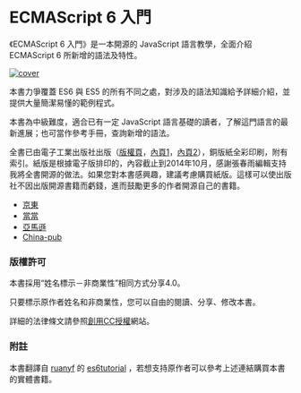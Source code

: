 # ECMAScript 6 入門

《ECMAScript 6 入門》是一本開源的 JavaScript 語言教學，全面介紹 ECMAScript 6 所新增的語法及特性。

[![cover](es6tutorial/images/cover_thumbnail.jpg)](images/cover.jpg)

本書力爭覆蓋 ES6 與 ES5 的所有不同之處，對涉及的語法知識給予詳細介紹，並提供大量簡潔易懂的範例程式。

本書為中級難度，適合已有一定 JavaScript 語言基礎的讀者，了解這門語言的最新進展；也可當作參考手冊，查詢新增的語法。

全書已由電子工業出版社出版（[版權頁](images/copyright.png)，[內頁1](images/page1.png)，[內頁2](images/page2.png)），銅版紙全彩印刷，附有索引。紙版是根據電子版排印的，內容截止到2014年10月，感謝張春雨編輯支持我將全書開源的做法。如果您對本書感興趣，建議考慮購買紙版。這樣可以使出版社不因出版開源書籍而虧錢，進而鼓勵更多的作者開源自己的書籍。

- [京東](http://item.jd.com/11526272.html)
- [當當](http://product.dangdang.com/23546442.html)
- [亞馬遜](http://www.amazon.cn/%E5%9B%BE%E4%B9%A6/dp/B00MQKRLD6/)
- [China-pub](http://product.china-pub.com/4284817)

### 版權許可

本書採用“姓名標示－非商業性”相同方式分享4.0。

只要標示原作者姓名和非商業性，您可以自由的閱讀、分享、修改本書。

詳細的法律條文請參照[創用CC授權](http://creativecommons.org/licenses/by-nc/4.0/)網站。

### 附註

本書翻譯自 [ruanyf](https://github.com/ruanyf) 的 [es6tutorial](https://github.com/ruanyf/es6tutorial) ，若想支持原作者可以參考上述連結購買本書的實體書籍。